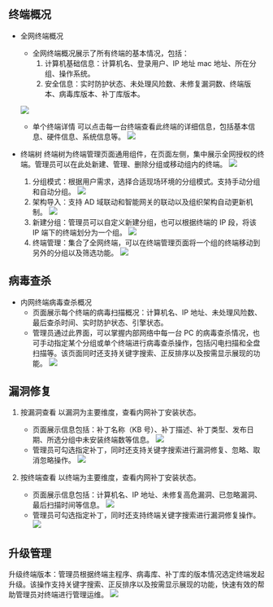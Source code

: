 ## 终端概况
- 全网终端概况
   - 全网终端概况展示了所有终端的基本情况，包括：
      1. 计算机基础信息：计算机名、登录用户、IP 地址 mac 地址、所在分组、操作系统。
      2. 安全信息：实时防护状态、未处理风险数、未修复漏洞数、终端版本、病毒库版本、补丁库版本。
 
   ![](https://main.qcloudimg.com/raw/cad41f4eaf62117301876b37045be5fa.png)

   - 单个终端详情
可以点击每一台终端查看此终端的详细信息，包括基本信息、硬件信息、系统信息等。
![](https://main.qcloudimg.com/raw/38d59bcf2a8af642df03da1982fa23db.png)

- 终端树
终端树为终端管理页面通用组件，在页面左侧，集中展示全网授权的终端。管理员可以在此处新建、管理、删除分组或移动组内的终端。
![](https://main.qcloudimg.com/raw/b4cecf4825ff1c54acf414bee8ad9e10.jpg)
   1. 分组模式：根据用户需求，选择合适现场环境的分组模式。支持手动分组和自动分组。
![](https://main.qcloudimg.com/raw/d2253ed02195da2ffc2102e3cef450a7.png)
   2. 架构导入：支持 AD 域联动和智能网关的联动以及组织架构自动更新机制。
![](https://main.qcloudimg.com/raw/b775ed8a8e09b9ea152d055d44f6f55c.jpg)
   3. 新建分组：管理员可以自定义新建分组，也可以根据终端的 IP 段，将该 IP 端下的终端划分为一个组。
![](https://main.qcloudimg.com/raw/622f000467b51c67774da67eae25425b.jpg)
   4. 终端管理：集合了全网终端，可以在终端管理页面将一个组的终端移动到另外的分组以及筛选功能。
![](https://main.qcloudimg.com/raw/6e056c007b361d89abce33c9c33b5e8c.jpg)

## 病毒查杀
- 内网终端病毒查杀概况
   - 页面展示每个终端的病毒扫描概况：计算机名、IP 地址、未处理风险数、最后查杀时间、实时防护状态、引擎状态。
   - 管理员通过此界面，可以掌握内部网络中每一台 PC 的病毒查杀情况，也可手动指定某个分组或单个终端进行病毒查杀操作，包括闪电扫描和全盘扫描等。该页面同时还支持关键字搜索、正反排序以及按需显示展现的功能。
![](https://main.qcloudimg.com/raw/7cd438c35e95401fba016572265434f8.png)

## 漏洞修复
1. 按漏洞查看
以漏洞为主要维度，查看内网补丁安装状态。
   - 页面展示信息包括：补丁名称（KB 号）、补丁描述、补丁类型、发布日期、所选分组中未安装终端数等信息。
![](https://main.qcloudimg.com/raw/144afe1ca640c77b7b713379d0914381.png) 
   - 管理员可勾选指定补丁，同时还支持关键字搜索进行漏洞修复、忽略、取消忽略操作。
![](https://main.qcloudimg.com/raw/9fe33aeb6f62345eb1bcf42d4bc83c82.png)

2. 按终端查看
以终端为主要维度，查看内网补丁安装状态。
   - 页面展示信息包括：计算机名、IP 地址、未修复高危漏洞、已忽略漏洞、最后扫描时间等信息。
![](https://main.qcloudimg.com/raw/f7a8fda8fe50c3a28286e3e3015f6802.png)
   - 管理员可勾选指定补丁，同时还支持终端关键字搜索进行漏洞修复操作。
![](https://main.qcloudimg.com/raw/927ff8f6e86768b1b0c6fbdbe85843c3.png)

## 升级管理
升级终端版本：管理员根据终端主程序、病毒库、补丁库的版本情况选定终端发起升级。该操作支持关键字搜索、正反排序以及按需显示展现的功能，快速有效的帮助管理员对终端进行管理运维。
![](https://main.qcloudimg.com/raw/fbb5906feebafccb5656fcc6a77bbcde.png)